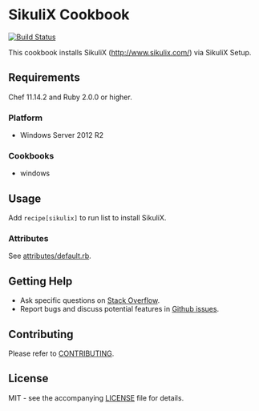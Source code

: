 # SikuliX Cookbook

[![Build Status](https://travis-ci.org/dhoer/chef-sikulix.svg)](https://travis-ci.org/dhoer/chef-sikulix)

This cookbook installs SikuliX (http://www.sikulix.com/) via SikuliX Setup.

## Requirements

Chef 11.14.2 and Ruby 2.0.0 or higher.

### Platform

- Windows Server 2012 R2

### Cookbooks

- windows

## Usage

Add `recipe[sikulix]` to run list to install SikuliX.

### Attributes

See [attributes/default.rb](https://github.com/dhoer/chef-sikulix/blob/master/attributes/default.rb).

## Getting Help

- Ask specific questions on [Stack Overflow](http://stackoverflow.com/questions/tagged/chef-sikulix).
- Report bugs and discuss potential features in [Github issues](https://github.com/dhoer/chef-sikulix/issues).

## Contributing

Please refer to [CONTRIBUTING](https://github.com/dhoer/chef-sikulix/blob/master/CONTRIBUTING.md).

## License

MIT - see the accompanying [LICENSE](https://github.com/dhoer/chef-sikulix/blob/master/LICENSE.md) file for details.
